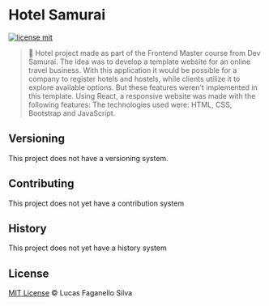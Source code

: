 # Hotel Samurai

[![license mit](https://img.shields.io/github/license/Luc4sf/Hotel)](https://github.com/Luc4sf/Hotel/blob/main/LICENSE.md)

> :rocket: Hotel project made as part of the Frontend Master course from Dev Samurai.
> The idea was to develop a template website for an online travel business.
> With this application it would be possible for a company to register hotels and hostels, while clients utilize it to explore available options. But these features weren't implemented in this template.
> Using React, a responsive website was made with the following features:
> The technologies used were: HTML, CSS, Bootstrap and JavaScript.

## Versioning

This project does not have a versioning system.

## Contributing

This project does not yet have a contribution system

## History

This project does not yet have a history system

## License
[MIT License](https://github.com/Luc4sf/Hotel/blob/main/LICENSE.md) © Lucas Faganello Silva